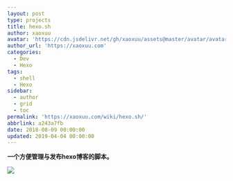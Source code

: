 ```yaml
---
layout: post
type: projects
title: hexo.sh
author: xaoxuu
avatar: 'https://cdn.jsdelivr.net/gh/xaoxuu/assets@master/avatar/avatar.png'
author_url: 'https://xaoxuu.com'
categories:
  - Dev
  - Hexo
tags:
  - shell
  - Hexo
sidebar:
  - author
  - grid
  - toc
permalink: 'https://xaoxuu.com/wiki/hexo.sh/'
abbrlink: a243a7fb
date: 2018-08-09 00:00:00
updated: 2019-04-04 00:00:00
---
```


**一个方便管理与发布hexo博客的脚本。**


<fancybox>![](https://img.vim-cn.com/e8/e14f6ecb16deb21e894e78c9ccc46729854394.png)<fancybox>


<!--more-->
